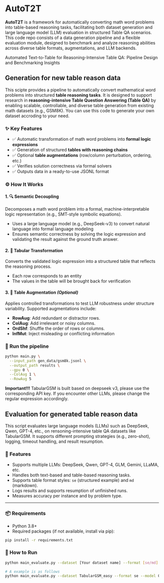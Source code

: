 # AutoT2T

**AutoT2T** is a framework for automatically converting math word problems into table-based reasoning tasks, facilitating both dataset generation and large language model (LLM) evaluation in structured Table QA scenarios. This code repo consists of a data generation pipeline and a flexible evaluation module, designed to benchmark and analyze reasoning abilities across diverse table formats, augmentations, and LLM backends.

Automated Text-to-Table for Reasoning-Intensive Table QA: Pipeline Design and Benchmarking Insights

## Generation for new table reason data

This scipte provides a pipeline to automatically convert mathematical word problems into structured **table reasoning tasks**. It is designed to support research in **reasoning-intensive Table Question Answering (Table QA)** by enabling scalable, controllable, and diverse table generation from existing math datasets (e.g., GSM8K).
You can use this code to generate your own dataset accroding to your need.

### ✨ Key Features

- ✅ Automatic transformation of math word problems into **formal logic expressions**
- ✅ Generation of structured **tables with reasoning chains**
- ✅ Optional **table augmentations** (row/column perturbation, ordering, etc.)
- ✅ Verifies solution correctness via formal solvers
- ✅ Outputs data in a ready-to-use JSONL format

### ⚙️ How It Works

#### 1. 🔍 Semantic Decoupling

Decomposes a math word problem into a formal, machine-interpretable logic representation (e.g., SMT-style symbolic equations).

- Uses a large language model (e.g., DeepSeek-v3) to convert natural language into formal language modeling
- Ensures semantic correctness by solving the logic expression and validating the result against the ground truth answer.

#### 2. 🧱 Tabular Transformation

Converts the validated logic expression into a structured table that reflects the reasoning process.

- Each row corresponds to an entity
- The values in the table will be brought back for verification

#### 3. 🔧 Table Augmentation *(Optional)*

Applies controlled transformations to test LLM robustness under structure variability. Supported augmentations include:

- **RowAug**: Add redundant or distractor rows.
- **ColAug**: Add irrelevant or noisy columns.
- **OrdShf**: Shuffle the order of rows or columns.
- **InfMut**: Inject misleading or conflicting information

### 🚀 Run the pipeline

~~~bash
python main.py \
  --input_path gen_data/gsm8k.jsonl \
  --output_path results \
  --gpu 0 \
  --ColAug 1 \
  --RowAug 5
~~~

**Important!!!** 
TabularGSM is built based on deepseek v3, please use the corresponding API key. If you encounter other LLMs, please change the regular expression accordingly.


## Evaluation for generated table reason data

This script evaluates large language models (LLMs) such as DeepSeek, Qwen, GPT-4, etc., on rensoning-intensive table QA datasets like TabularGSM. It supports different prompting strategies (e.g., zero-shot), logging, timeout handling, and result resumption.

### 🧠 Features

- Supports multiple LLMs: DeepSeek, Qwen, GPT-4, GLM, Gemini, LLaMA, etc.
- Handles both text-based and table-based reasoning tasks.
- Supports table format styles: `se` (structured example) and `md` (markdown).
- Logs results and supports resumption of unfinished runs.
- Measures accuracy per instance and by problem type.

---

### 📦 Requirements

- Python 3.8+
- Required packages (if not available, install via pip):

```bash
pip install -r requirements.txt
```

### 🚀 How to Run
```bash
python main_evaluate.py --dataset [Your dataset name] --format [se/md] --model [Your model]

# A example is as follows
python main_evaluate.py --dataset TabularGSM_easy --format se --model Qwen314B

```
